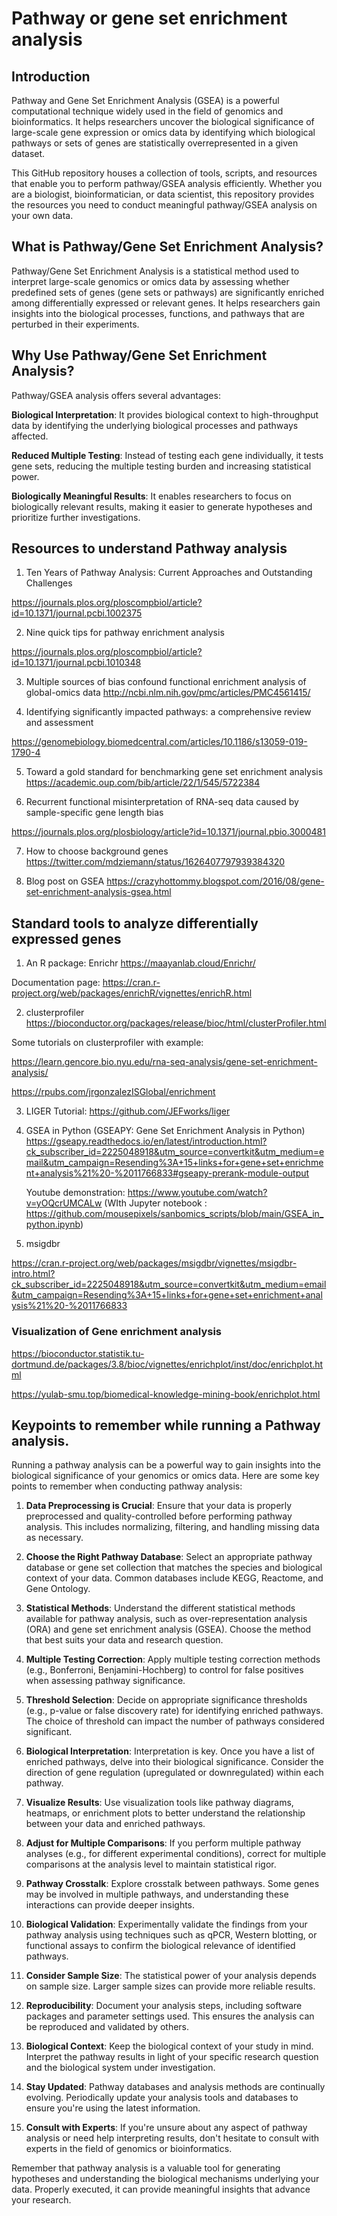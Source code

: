 # Pathway or gene set enrichment analysis


## Introduction
Pathway and Gene Set Enrichment Analysis (GSEA) is a powerful computational technique widely used in the field of genomics and bioinformatics. It helps researchers uncover the biological significance of large-scale gene expression or omics data by identifying which biological pathways or sets of genes are statistically overrepresented in a given dataset.

This GitHub repository houses a collection of tools, scripts, and resources that enable you to perform pathway/GSEA analysis efficiently. Whether you are a biologist, bioinformatician, or data scientist, this repository provides the resources you need to conduct meaningful pathway/GSEA analysis on your own data.

## What is Pathway/Gene Set Enrichment Analysis?
Pathway/Gene Set Enrichment Analysis is a statistical method used to interpret large-scale genomics or omics data by assessing whether predefined sets of genes (gene sets or pathways) are significantly enriched among differentially expressed or relevant genes. It helps researchers gain insights into the biological processes, functions, and pathways that are perturbed in their experiments. 

## Why Use Pathway/Gene Set Enrichment Analysis?
Pathway/GSEA analysis offers several advantages:

**Biological Interpretation**: It provides biological context to high-throughput data by identifying the underlying biological processes and pathways affected.

**Reduced Multiple Testing**: Instead of testing each gene individually, it tests gene sets, reducing the multiple testing burden and increasing statistical power.

**Biologically Meaningful Results**: It enables researchers to focus on biologically relevant results, making it easier to generate hypotheses and prioritize further investigations.


## Resources to understand Pathway analysis 

1. Ten Years of Pathway Analysis: Current Approaches and Outstanding Challenges

https://journals.plos.org/ploscompbiol/article?id=10.1371/journal.pcbi.1002375​

2. Nine quick tips for pathway enrichment analysis

​https://journals.plos.org/ploscompbiol/article?id=10.1371/journal.pcbi.1010348​

3. Multiple sources of bias confound functional enrichment analysis of global-omics data
 http://ncbi.nlm.nih.gov/pmc/articles/PMC4561415/​


4. Identifying significantly impacted pathways: a comprehensive review and assessment

https://genomebiology.biomedcentral.com/articles/10.1186/s13059-019-1790-4​

5. Toward a gold standard for benchmarking gene set enrichment analysis
https://academic.oup.com/bib/article/22/1/545/5722384​

6. Recurrent functional misinterpretation of RNA-seq data caused by sample-specific gene length bias

​https://journals.plos.org/plosbiology/article?id=10.1371/journal.pbio.3000481​

7. How to choose background genes
https://twitter.com/mdziemann/status/1626407797939384320​

8. Blog post on GSEA
https://crazyhottommy.blogspot.com/2016/08/gene-set-enrichment-analysis-gsea.html 

## Standard tools to analyze differentially expressed genes
1. An R package: Enrichr https://maayanlab.cloud/Enrichr/

Documentation page: https://cran.r-project.org/web/packages/enrichR/vignettes/enrichR.html

2.  clusterprofiler
https://bioconductor.org/packages/release/bioc/html/clusterProfiler.html

Some tutorials on clusterprofiler with example: 

https://learn.gencore.bio.nyu.edu/rna-seq-analysis/gene-set-enrichment-analysis/

https://rpubs.com/jrgonzalezISGlobal/enrichment

3. LIGER
   Tutorial: https://github.com/JEFworks/liger

4. GSEA in Python (GSEAPY: Gene Set Enrichment Analysis in Python)
   https://gseapy.readthedocs.io/en/latest/introduction.html?ck_subscriber_id=2225048918&utm_source=convertkit&utm_medium=email&utm_campaign=Resending%3A+15+links+for+gene+set+enrichment+analysis%21%20-%2011766833#gseapy-prerank-module-output

   Youtube demonstration: https://www.youtube.com/watch?v=yOQcrUMCALw (WIth Jupyter notebook : https://github.com/mousepixels/sanbomics_scripts/blob/main/GSEA_in_python.ipynb)



5. msigdbr
   
https://cran.r-project.org/web/packages/msigdbr/vignettes/msigdbr-intro.html?ck_subscriber_id=2225048918&utm_source=convertkit&utm_medium=email&utm_campaign=Resending%3A+15+links+for+gene+set+enrichment+analysis%21%20-%2011766833   

### Visualization of Gene enrichment analysis

https://bioconductor.statistik.tu-dortmund.de/packages/3.8/bioc/vignettes/enrichplot/inst/doc/enrichplot.html

https://yulab-smu.top/biomedical-knowledge-mining-book/enrichplot.html

## Keypoints to remember while running a Pathway analysis.

Running a pathway analysis can be a powerful way to gain insights into the biological significance of your genomics or omics data. Here are some key points to remember when conducting pathway analysis:

1. **Data Preprocessing is Crucial**: Ensure that your data is properly preprocessed and quality-controlled before performing pathway analysis. This includes normalizing, filtering, and handling missing data as necessary.

2. **Choose the Right Pathway Database**: Select an appropriate pathway database or gene set collection that matches the species and biological context of your data. Common databases include KEGG, Reactome, and Gene Ontology.

3. **Statistical Methods**: Understand the different statistical methods available for pathway analysis, such as over-representation analysis (ORA) and gene set enrichment analysis (GSEA). Choose the method that best suits your data and research question.

4. **Multiple Testing Correction**: Apply multiple testing correction methods (e.g., Bonferroni, Benjamini-Hochberg) to control for false positives when assessing pathway significance.

5. **Threshold Selection**: Decide on appropriate significance thresholds (e.g., p-value or false discovery rate) for identifying enriched pathways. The choice of threshold can impact the number of pathways considered significant.

6. **Biological Interpretation**: Interpretation is key. Once you have a list of enriched pathways, delve into their biological significance. Consider the direction of gene regulation (upregulated or downregulated) within each pathway.

7. **Visualize Results**: Use visualization tools like pathway diagrams, heatmaps, or enrichment plots to better understand the relationship between your data and enriched pathways.

8. **Adjust for Multiple Comparisons**: If you perform multiple pathway analyses (e.g., for different experimental conditions), correct for multiple comparisons at the analysis level to maintain statistical rigor.

9. **Pathway Crosstalk**: Explore crosstalk between pathways. Some genes may be involved in multiple pathways, and understanding these interactions can provide deeper insights.

10. **Biological Validation**: Experimentally validate the findings from your pathway analysis using techniques such as qPCR, Western blotting, or functional assays to confirm the biological relevance of identified pathways.

11. **Consider Sample Size**: The statistical power of your analysis depends on sample size. Larger sample sizes can provide more reliable results.

12. **Reproducibility**: Document your analysis steps, including software packages and parameter settings used. This ensures the analysis can be reproduced and validated by others.

13. **Biological Context**: Keep the biological context of your study in mind. Interpret the pathway results in light of your specific research question and the biological system under investigation.

14. **Stay Updated**: Pathway databases and analysis methods are continually evolving. Periodically update your analysis tools and databases to ensure you're using the latest information.

15. **Consult with Experts**: If you're unsure about any aspect of pathway analysis or need help interpreting results, don't hesitate to consult with experts in the field of genomics or bioinformatics.

Remember that pathway analysis is a valuable tool for generating hypotheses and understanding the biological mechanisms underlying your data. Properly executed, it can provide meaningful insights that advance your research.

   



   


